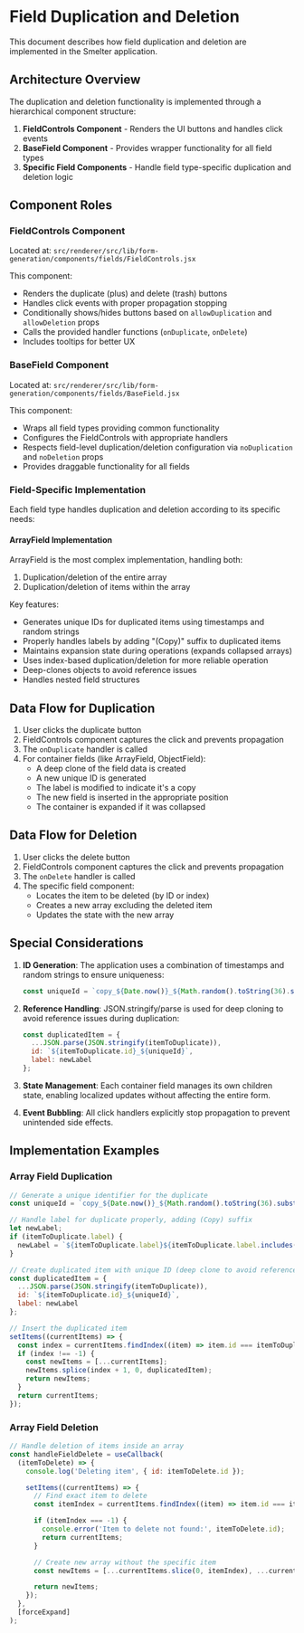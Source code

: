 # Field Duplication and Deletion

This document describes how field duplication and deletion are implemented in the Smelter application.

## Architecture Overview

The duplication and deletion functionality is implemented through a hierarchical component structure:

1. **FieldControls Component** - Renders the UI buttons and handles click events
2. **BaseField Component** - Provides wrapper functionality for all field types
3. **Specific Field Components** - Handle field type-specific duplication and deletion logic

## Component Roles

### FieldControls Component

Located at: `src/renderer/src/lib/form-generation/components/fields/FieldControls.jsx`

This component:

- Renders the duplicate (plus) and delete (trash) buttons
- Handles click events with proper propagation stopping
- Conditionally shows/hides buttons based on `allowDuplication` and `allowDeletion` props
- Calls the provided handler functions (`onDuplicate`, `onDelete`)
- Includes tooltips for better UX

### BaseField Component

Located at: `src/renderer/src/lib/form-generation/components/fields/BaseField.jsx`

This component:

- Wraps all field types providing common functionality
- Configures the FieldControls with appropriate handlers
- Respects field-level duplication/deletion configuration via `noDuplication` and `noDeletion` props
- Provides draggable functionality for all fields

### Field-Specific Implementation

Each field type handles duplication and deletion according to its specific needs:

#### ArrayField Implementation

ArrayField is the most complex implementation, handling both:

1. Duplication/deletion of the entire array
2. Duplication/deletion of items within the array

Key features:

- Generates unique IDs for duplicated items using timestamps and random strings
- Properly handles labels by adding "(Copy)" suffix to duplicated items
- Maintains expansion state during operations (expands collapsed arrays)
- Uses index-based duplication/deletion for more reliable operation
- Deep-clones objects to avoid reference issues
- Handles nested field structures

## Data Flow for Duplication

1. User clicks the duplicate button
2. FieldControls component captures the click and prevents propagation
3. The `onDuplicate` handler is called
4. For container fields (like ArrayField, ObjectField):
   - A deep clone of the field data is created
   - A new unique ID is generated
   - The label is modified to indicate it's a copy
   - The new field is inserted in the appropriate position
   - The container is expanded if it was collapsed

## Data Flow for Deletion

1. User clicks the delete button
2. FieldControls component captures the click and prevents propagation
3. The `onDelete` handler is called
4. The specific field component:
   - Locates the item to be deleted (by ID or index)
   - Creates a new array excluding the deleted item
   - Updates the state with the new array

## Special Considerations

1. **ID Generation**: The application uses a combination of timestamps and random strings to ensure uniqueness:

   ```javascript
   const uniqueId = `copy_${Date.now()}_${Math.random().toString(36).substring(2, 9)}`;
   ```

2. **Reference Handling**: JSON.stringify/parse is used for deep cloning to avoid reference issues during duplication:

   ```javascript
   const duplicatedItem = {
     ...JSON.parse(JSON.stringify(itemToDuplicate)),
     id: `${itemToDuplicate.id}_${uniqueId}`,
     label: newLabel
   };
   ```

3. **State Management**: Each container field manages its own children state, enabling localized updates without affecting the entire form.

4. **Event Bubbling**: All click handlers explicitly stop propagation to prevent unintended side effects.

## Implementation Examples

### Array Field Duplication

```javascript
// Generate a unique identifier for the duplicate
const uniqueId = `copy_${Date.now()}_${Math.random().toString(36).substring(2, 9)}`;

// Handle label for duplicate properly, adding (Copy) suffix
let newLabel;
if (itemToDuplicate.label) {
  newLabel = `${itemToDuplicate.label}${itemToDuplicate.label.includes('(Copy)') ? ' (Copy)' : ' (Copy)'}`;
}

// Create duplicated item with unique ID (deep clone to avoid reference issues)
const duplicatedItem = {
  ...JSON.parse(JSON.stringify(itemToDuplicate)),
  id: `${itemToDuplicate.id}_${uniqueId}`,
  label: newLabel
};

// Insert the duplicated item
setItems((currentItems) => {
  const index = currentItems.findIndex((item) => item.id === itemToDuplicate.id);
  if (index !== -1) {
    const newItems = [...currentItems];
    newItems.splice(index + 1, 0, duplicatedItem);
    return newItems;
  }
  return currentItems;
});
```

### Array Field Deletion

```javascript
// Handle deletion of items inside an array
const handleFieldDelete = useCallback(
  (itemToDelete) => {
    console.log('Deleting item', { id: itemToDelete.id });

    setItems((currentItems) => {
      // Find exact item to delete
      const itemIndex = currentItems.findIndex((item) => item.id === itemToDelete.id);

      if (itemIndex === -1) {
        console.error('Item to delete not found:', itemToDelete.id);
        return currentItems;
      }

      // Create new array without the specific item
      const newItems = [...currentItems.slice(0, itemIndex), ...currentItems.slice(itemIndex + 1)];

      return newItems;
    });
  },
  [forceExpand]
);
```
